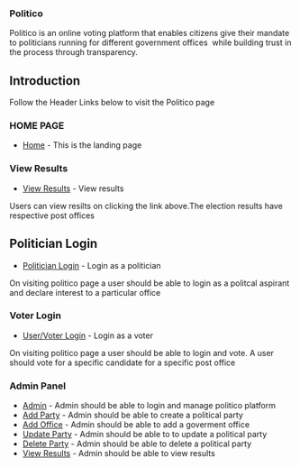 ### Politico

Politico is an online voting platform that enables citizens give their mandate to politicians running for different government offices  while building trust in the process through transparency.

## Introduction
Follow the Header Links below to visit the Politico page

### HOME PAGE
* [Home](https://kimpetertanui.github.io/Politico/UI/) - This is the landing page 

### View Results

* [View Results](https://kimpetertanui.github.io/Politico/UI/view_results.html) - View results 


Users can view resilts on clicking the link above.The election results have respective post offices


## Politician Login

* [Politician Login](https://kimpetertanui.github.io/Politico/UI/politician_login.html) - Login as a politician

On visiting politico page a user should be able to login as a politcal aspirant and declare interest to a particular office


### Voter Login

* [User/Voter Login](https://kimpetertanui.github.io/Politico/UI/user_login.html) - Login as a voter

On visiting politico page a user should be able to login and vote.
A user should vote for a specific candidate for a specific post office

### Admin Panel

* [Admin](https://kimpetertanui.github.io/Politico/UI/admin.html) - Admin should be able to login and manage politico platform
* [Add Party](https://kimpetertanui.github.io/Politico/UI/create_party) - Admin should be able to create a political party
* [Add Office](https://kimpetertanui.github.io/Politico/UI/create_post.html) - Admin should be able to add a goverment office 
* [Update Party](https://kimpetertanui.github.io/Politico/UI/edit_party.htmll) - Admin should be able to to update a political party
* [Delete Party](https://kimpetertanui.github.io/Politico/UI/delete_party.html) - Admin should be able to delete a political party
* [View Results](https://kimpetertanui.github.io/Politico/UI/view_results.html) - Admin should be able to view results
